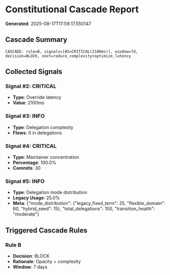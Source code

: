 # Constitutional Cascade Report

**Generated**: 2025-08-17T17:59:17.550147

## Cascade Summary

```
CASCADE: rule=B, signals=[#2=CRITICAL(2100ms)], window=7d, decision=BLOCK, next=reduce_complexity+optimize_latency
```

## Collected Signals

### Signal #2: CRITICAL

- **Type**: Override latency
- **Value**: 2100ms

### Signal #3: INFO

- **Type**: Delegation complexity
- **Flows**: 0 in delegations

### Signal #4: CRITICAL

- **Type**: Maintainer concentration
- **Percentage**: 100.0%
- **Commits**: 30

### Signal #5: INFO

- **Type**: Delegation mode distribution
- **Legacy Usage**: 25.0%
- **Meta**: {"mode_distribution": {"legacy_fixed_term": 25, "flexible_domain": 60, "hybrid_seed": 15}, "total_delegations": 100, "transition_health": "moderate"}

## Triggered Cascade Rules

### Rule B

- **Decision**: BLOCK
- **Rationale**: Opacity + complexity
- **Window**: 7 days
